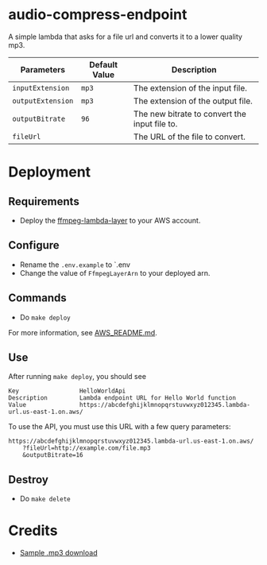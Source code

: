 # audio-compress-endpoint

A simple lambda that asks for a file url and converts it to a lower quality mp3.

| Parameters        | Default Value | Description                                   |
| ----------------- | ------------- | --------------------------------------------- |
| `inputExtension`  | `mp3`         | The extension of the input file.              |
| `outputExtension` | `mp3`         | The extension of the output file.             |
| `outputBitrate`   | `96`          | The new bitrate to convert the input file to. |
| `fileUrl`         |               | The URL of the file to convert.               |

# Deployment

## Requirements

- Deploy the [ffmpeg-lambda-layer](https://serverlessrepo.aws.amazon.com/applications/us-east-1/145266761615/ffmpeg-lambda-layer) to your AWS account.

## Configure

- Rename the `.env.example` to `.env
- Change the value of `FfmpegLayerArn` to your deployed arn.

## Commands

- Do `make deploy`

For more information, see [AWS_README.md](./AWS_README.md).

## Use

After running `make deploy`, you should see
```
Key                 HelloWorldApi
Description         Lambda endpoint URL for Hello World function
Value               https://abcdefghijklmnopqrstuvwxyz012345.lambda-url.us-east-1.on.aws/
```

To use the API, you must use this URL with a few query parameters:
```
https://abcdefghijklmnopqrstuvwxyz012345.lambda-url.us-east-1.on.aws/
    ?fileUrl=http://example.com/file.mp3
    &outputBitrate=16
```

## Destroy

- Do `make delete`

# Credits

- [Sample .mp3 download](https://file-examples.com/index.php/sample-audio-files/sample-mp3-download/)
